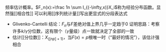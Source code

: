 频率估计概率。$F_n(x):=\frac 1n \sum I_{(-\infty,x)}X_i$称为经验分布函数。显然强[[相合性]]
可以利用[[序列统计量]]写出更显式的分段表达式
- Glivenko-Cantelli
结论：$F_n$与$F$差绝对值上界几乎一定趋于0
证明思路：考察许多$k/\gamma$分位数，这有限个（$\gamma$量级）点一致就决定了全部的一致
- 估计[[分位数]]：$X_{([np]+1)}$，当$F(x)=p$根唯一时（“最好的情况”），该估计强相合